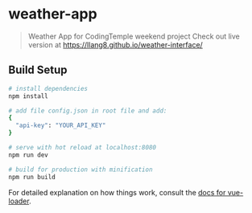 # weather-app

> Weather App for CodingTemple weekend project
> Check out live version at https://llang8.github.io/weather-interface/

## Build Setup

``` bash
# install dependencies
npm install

# add file config.json in root file and add:
{
  "api-key": "YOUR_API_KEY"
}

# serve with hot reload at localhost:8080
npm run dev

# build for production with minification
npm run build

```

For detailed explanation on how things work, consult the [docs for vue-loader](http://vuejs.github.io/vue-loader).
